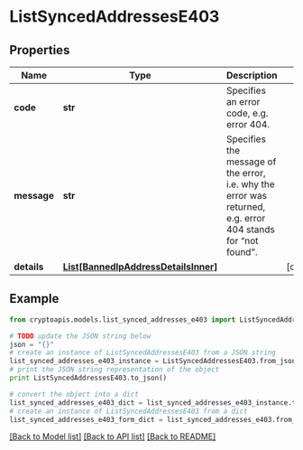 # ListSyncedAddressesE403


## Properties
Name | Type | Description | Notes
------------ | ------------- | ------------- | -------------
**code** | **str** | Specifies an error code, e.g. error 404. | 
**message** | **str** | Specifies the message of the error, i.e. why the error was returned, e.g. error 404 stands for “not found”. | 
**details** | [**List[BannedIpAddressDetailsInner]**](BannedIpAddressDetailsInner.md) |  | [optional] 

## Example

```python
from cryptoapis.models.list_synced_addresses_e403 import ListSyncedAddressesE403

# TODO update the JSON string below
json = "{}"
# create an instance of ListSyncedAddressesE403 from a JSON string
list_synced_addresses_e403_instance = ListSyncedAddressesE403.from_json(json)
# print the JSON string representation of the object
print ListSyncedAddressesE403.to_json()

# convert the object into a dict
list_synced_addresses_e403_dict = list_synced_addresses_e403_instance.to_dict()
# create an instance of ListSyncedAddressesE403 from a dict
list_synced_addresses_e403_form_dict = list_synced_addresses_e403.from_dict(list_synced_addresses_e403_dict)
```
[[Back to Model list]](../README.md#documentation-for-models) [[Back to API list]](../README.md#documentation-for-api-endpoints) [[Back to README]](../README.md)


